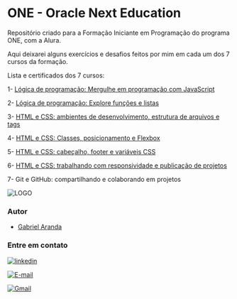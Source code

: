 
# ONE - Oracle Next Education

Repositório criado para a Formação Iniciante em Programação do programa ONE, com a Alura.

Aqui deixarei alguns exercícios e desafios feitos por mim em cada um dos 7 cursos da formação.

Lista e certificados dos 7 cursos:

1- [Lógica de programação: Mergulhe em programação com JavaScript](https://cursos.alura.com.br/certificate/3a3b5d36-ebfd-4c9d-9d4d-76a3bee47ca8)

2- [Lógica de programação: Explore funções e listas](https://cursos.alura.com.br/certificate/61b47da9-7ffc-401d-acde-cc85a90da72c)

3- [HTML e CSS: ambientes de desenvolvimento, estrutura de arquivos e tags](https://cursos.alura.com.br/certificate/1bde850f-f077-4e92-ba5e-a9015faae9d9)

4- [HTML e CSS: Classes, posicionamento e Flexbox](https://cursos.alura.com.br/certificate/a8a98883-89da-444f-9ce2-93c5ff87024f)

5- [HTML e CSS: cabeçalho, footer e variáveis CSS](https://cursos.alura.com.br/certificate/1e158d2b-bd84-48f4-9072-f60773320117)

6- [HTML e CSS: trabalhando com responsividade e publicação de projetos](https://cursos.alura.com.br/certificate/936dcb0e-594b-4ee1-a9dd-61c6f595ff0f)

7- Git e GitHub: compartilhando e colaborando em projetos


![LOGO](https://www.oracle.com/a/ocom/img/rh03-one-br-logo.png)

### Autor

- [Gabriel Aranda](https://www.github.com/Gabriel-Aranda1406)

### Entre em contato

[![linkedin](https://img.shields.io/badge/linkedin-0A66C2?style=for-the-badge&logo=linkedin&logoColor=white)](https://www.linkedin.com/in/gabriel-arandaa)

[![E-mail](https://img.shields.io/badge/-Email-000?style=for-the-badge&logo=microsoft-outlook&logoColor=007BFF)](mailto:gabriel.aranda@hotmail.com)

[![Gmail](https://img.shields.io/badge/Gmail-333333?style=for-the-badge&logo=gmail&logoColor=red)](mailto:biel.aranda234@gmail.com)

